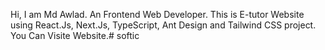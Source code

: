 Hi, I am Md Awlad. An Frontend Web Developer. This is E-tutor Website using React.Js, Next.Js, TypeScript, Ant Design and Tailwind CSS project. You Can Visite Website.#   s o f t i c 
 
 